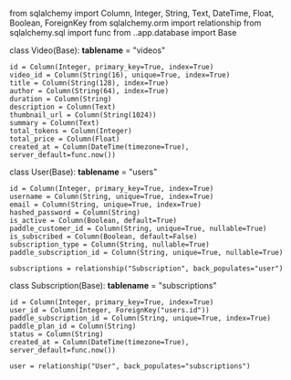 from sqlalchemy import Column, Integer, String, Text, DateTime, Float, Boolean, ForeignKey
from sqlalchemy.orm import relationship
from sqlalchemy.sql import func
from ..app.database import Base

class Video(Base):
    __tablename__ = "videos"

    id = Column(Integer, primary_key=True, index=True)
    video_id = Column(String(16), unique=True, index=True)
    title = Column(String(128), index=True)
    author = Column(String(64), index=True)
    duration = Column(String)
    description = Column(Text)
    thumbnail_url = Column(String(1024))
    summary = Column(Text)
    total_tokens = Column(Integer)
    total_price = Column(Float)
    created_at = Column(DateTime(timezone=True), server_default=func.now())

class User(Base):
    __tablename__ = "users"

    id = Column(Integer, primary_key=True, index=True)
    username = Column(String, unique=True, index=True)
    email = Column(String, unique=True, index=True)
    hashed_password = Column(String)
    is_active = Column(Boolean, default=True)
    paddle_customer_id = Column(String, unique=True, nullable=True)
    is_subscribed = Column(Boolean, default=False)
    subscription_type = Column(String, nullable=True)
    paddle_subscription_id = Column(String, unique=True, nullable=True)

    subscriptions = relationship("Subscription", back_populates="user")

class Subscription(Base):
    __tablename__ = "subscriptions"

    id = Column(Integer, primary_key=True, index=True)
    user_id = Column(Integer, ForeignKey("users.id"))
    paddle_subscription_id = Column(String, unique=True, index=True)
    paddle_plan_id = Column(String)
    status = Column(String)
    created_at = Column(DateTime(timezone=True), server_default=func.now())

    user = relationship("User", back_populates="subscriptions")